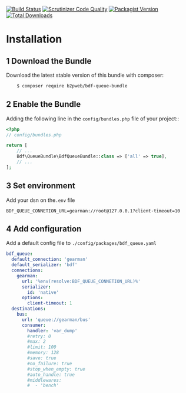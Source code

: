 
[![Build Status](https://travis-ci.org/b2pweb/bdf-queue-bundle.svg?branch=master)](https://travis-ci.org/b2pweb/bdf-queue-bundle)
[![Scrutinizer Code Quality](https://scrutinizer-ci.com/g/b2pweb/bdf-queue-bundle/badges/quality-score.png?b=master)](https://scrutinizer-ci.com/g/b2pweb/bdf-queue-bundle/?branch=master)
[![Packagist Version](https://img.shields.io/packagist/v/b2pweb/bdf-queue-bundle.svg)](https://packagist.org/packages/b2pweb/bdf-queue-bundle)
[![Total Downloads](https://img.shields.io/packagist/dt/b2pweb/bdf-queue-bundle.svg)](https://packagist.org/packages/b2pweb/bdf-queue-bundle)

Installation
============

1 Download the Bundle
---------------------

Download the latest stable version of this bundle with composer:

```bash
    $ composer require b2pweb/bdf-queue-bundle
```

2 Enable the Bundle
-------------------

Adding the following line in the ``config/bundles.php`` file of your project::

```php
<?php
// config/bundles.php

return [
    // ...
    Bdf\QueueBundle\BdfQueueBundle::class => ['all' => true],
    // ...
];
```

3 Set environment
-----------------

Add your dsn on the`.env` file

```
BDF_QUEUE_CONNETION_URL=gearman://root@127.0.0.1?client-timeout=10
```

4 Add configuration
-------------------

Add a default config file to `./config/packages/bdf_queue.yaml`

```yaml
bdf_queue:
  default_connection: 'gearman'
  default_serializer: 'bdf'
  connections:
    gearman:
      url: '%env(resolve:BDF_QUEUE_CONNETION_URL)%'
      serializer:
        id: 'native'
      options:
        client-timeout: 1
  destinations:
    bus:
      url: 'queue://gearman/bus'
      consumer:
        handler: 'var_dump'
        #retry: 0
        #max: 2
        #limit: 100
        #memory: 128
        #save: true
        #no_failure: true
        #stop_when_empty: true
        #auto_handle: true
        #middlewares:
        #  - 'bench'
```
